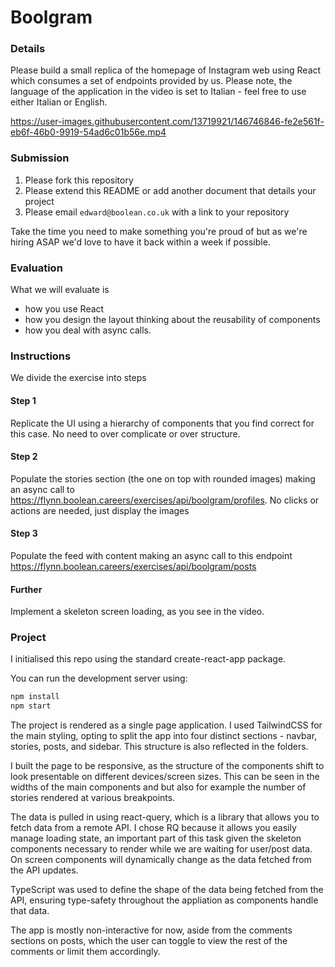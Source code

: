 # Boolgram

### Details

Please build a small replica of the homepage of Instagram web using React which consumes a set of endpoints provided by us. Please note, the language of the application in the video is set to Italian - feel free to use either Italian or English.

https://user-images.githubusercontent.com/13719921/146746846-fe2e561f-eb6f-46b0-9919-54ad6c01b56e.mp4

### Submission

1. Please fork this repository
2. Please extend this README or add another document that details your project
3. Please email `edward@boolean.co.uk` with a link to your repository

Take the time you need to make something you're proud of but as we're hiring ASAP we'd love to have it back within a week if possible.

### Evaluation

What we will evaluate is

- how you use React
- how you design the layout thinking about the reusability of components
- how you deal with async calls.

### Instructions

We divide the exercise into steps

#### Step 1

Replicate the UI using a hierarchy of components that you find correct for this case. No need to over complicate or over structure.

#### Step 2

Populate the stories section (the one on top with rounded images) making an async call to https://flynn.boolean.careers/exercises/api/boolgram/profiles. No clicks or actions are needed, just display the images

#### Step 3

Populate the feed with content making an async call to this endpoint https://flynn.boolean.careers/exercises/api/boolgram/posts

#### Further

Implement a skeleton screen loading, as you see in the video.

### Project

I initialised this repo using the standard create-react-app package.

You can run the development server using:

```bash
npm install
npm start
```

The project is rendered as a single page application. I used TailwindCSS for the main styling, opting to split the app into four distinct sections - navbar, stories, posts, and sidebar. This structure is also reflected in the folders.

I built the page to be responsive, as the structure of the components shift to look presentable on different devices/screen sizes. This can be seen in the widths of the main components and but also for example the number of stories rendered at various breakpoints.

The data is pulled in using react-query, which is a library that allows you to fetch data from a remote API. I chose RQ because it allows you easily manage loading state, an important part of this task given the skeleton components necessary to render while we are waiting for user/post data. On screen components will dynamically change as the data fetched from the API updates.

TypeScript was used to define the shape of the data being fetched from the API, ensuring type-safety throughout the appliation as components handle that data.

The app is mostly non-interactive for now, aside from the comments sections on posts, which the user can toggle to view the rest of the comments or limit them accordingly.
